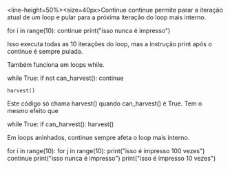 <line-height=50%><size=40px>Continue</size>
</line-height>
continue permite parar a iteração atual de um loop e pular para a próxima iteração do loop mais interno.

for i in range(10):
	continue
    print("isso nunca é impresso")

Isso executa todas as 10 iterações do loop, mas a instrução print após o continue é sempre pulada.

Também funciona em loops while.

while True:
	if not can_harvest():
		continue
    
    harvest()

Este código só chama harvest() quando can_harvest() é True. 
Tem o mesmo efeito que

while True:
	if can_harvest():
		harvest()

Em loops aninhados, continue sempre afeta o loop mais interno.

for i in range(10):
	for j in range(10):
	    print("isso é impresso 100 vezes")
		continue
		print("isso nunca é impresso")
	print("isso é impresso 10 vezes")